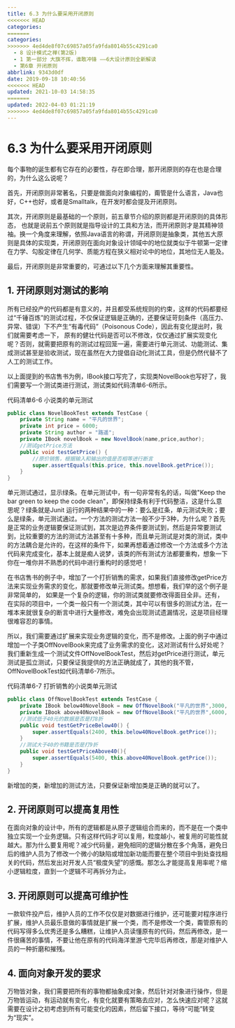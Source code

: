 ```yaml
---
title: 6.3 为什么要采用开闭原则
<<<<<<< HEAD
categories:
=======
categories: 
>>>>>>> 4ed4de8f07c69857a05fa9fda8014b55c4291ca0
  - 8 设计模式之禅(第2版)
  - 1 第一部分 大旗不挥，谁敢冲锋 ——6大设计原则全新解读
  - 第6章 开闭原则
abbrlink: 9343d0df
date: 2019-09-18 10:40:56
<<<<<<< HEAD
updated: 2021-10-03 14:58:35
=======
updated: 2022-04-03 01:21:19
>>>>>>> 4ed4de8f07c69857a05fa9fda8014b55c4291ca0
---
```

# 6.3 为什么要采用开闭原则 #
每个事物的诞生都有它存在的必要性，存在即合理，那开闭原则的存在也是合理的，为什么这么说呢？

首先，开闭原则非常著名，只要是做面向对象编程的，甭管是什么语言，Java也好，C++也好，或者是Smalltalk，在开发时都会提及开闭原则。

其次，开闭原则是最基础的一个原则，前五章节介绍的原则都是开闭原则的具体形态， 也就是说前五个原则就是指导设计的工具和方法，而开闭原则才是其精神领袖。换一个角度来理解，依照Java语言的称谓，开闭原则是抽象类，其他五大原则是具体的实现类，开闭原则在面向对象设计领域中的地位就类似于牛顿第一定律在力学、勾股定律在几何学、质能方程在狭义相对论中的地位，其地位无人能及。

最后，开闭原则是非常重要的，可通过以下几个方面来理解其重要性。

## 1. 开闭原则对测试的影响
所有已经投产的代码都是有意义的，并且都受系统规则的约束，这样的代码都要经过“千锤百炼”的测试过程，不仅保证逻辑是正确的，还要保证苛刻条件（高压力、异常、错误）下不产生“有毒代码”（Poisonous Code），因此有变化提出时，我们就需要考虑一下， 原有的健壮代码是否可以不修改，仅仅通过扩展实现变化呢？否则，就需要把原有的测试过程回笼一遍，需要进行单元测试、功能测试、集成测试甚至是验收测试，现在虽然在大力提倡自动化测试工具，但是仍然代替不了人工的测试工作。

以上面提到的书店售书为例，IBook接口写完了，实现类NovelBook也写好了，我们需要写一个测试类进行测试，测试类如代码清单6-6所示。

代码清单6-6 小说类的单元测试
```java
public class NovelBookTest extends TestCase {
    private String name = "平凡的世界";
    private int price = 6000;
    private String author = "路遥";
    private IBook novelBook = new NovelBook(name,price,author);
    //测试getPrice方法 
    public void testGetPrice() {
        //原价销售，根据输入和输出的值是否相等进行断言
        super.assertEquals(this.price, this.novelBook.getPrice());
    }
}
```
单元测试通过，显示绿条。在单元测试中，有一句非常有名的话，叫做"Keep the bar green to keep the code clean"，即保持绿条有利于代码整洁，这是什么意思呢？绿条就是Junit 运行的两种结果中的一种：要么是红条，单元测试失败；要么是绿条，单元测试通过。一个方法的测试方法一般不少于3种，为什么呢？首先是正常的业务逻辑要保证测试到，其次是边界条件要测试到，然后是异常要测试到，比较重要的方法的测试方法甚至有十多种，而且单元测试是对类的测试，类中的方法耦合是允许的，在这样的条件下，如果再想着通过修改一个方法或多个方法代码来完成变化，基本上就是痴人说梦，该类的所有测试方法都要重构，想象一下你在一堆你并不熟悉的代码中进行重构时的感觉吧！

在书店售书的例子中，增加了一个打折销售的需求，如果我们直接修改getPrice方法来实现业务需求的变化，那就要修改单元测试类。想想看，我们举的这个例子是非常简单的， 如果是一个复杂的逻辑，你的测试类就要修改得面目全非。还有，在实际的项目中，一个类一般只有一个测试类，其中可以有很多的测试方法，在一堆本来就很复杂的断言中进行大量修改，难免会出现测试遗漏情况，这是项目经理很难容忍的事情。

所以，我们需要通过扩展来实现业务逻辑的变化，而不是修改。上面的例子中通过增加一个子类OffNovelBook来完成了业务需求的变化，这对测试有什么好处呢？我们重新生成一个测试文件OffNovelBookTest，然后对getPrice进行测试，单元测试是孤立测试，只要保证我提供的方法正确就成了，其他的我不管，OffNovelBookTest如代码清单6-7所示。

代码清单6-7 打折销售的小说类单元测试
```java
public class OffNovelBookTest extends TestCase {
    private IBook below40NovelBook = new OffNovelBook("平凡的世界",3000,"路遥");
    private IBook above40NovelBook = new OffNovelBook("平凡的世界",6000,"路遥");
    //测试低于40元的数据是否是打8折
    public void testGetPriceBelow40() {
        super.assertEquals(2400, this.below40NovelBook.getPrice());
    }
    //测试大于40的书籍是否是打9折
    public void testGetPriceAbove40(){
        super.assertEquals(5400, this.above40NovelBook.getPrice());
    }
}
```
新增加的类，新增加的测试方法，只要保证新增加类是正确的就可以了。

## 2. 开闭原则可以提高复用性
在面向对象的设计中，所有的逻辑都是从原子逻辑组合而来的，而不是在一个类中独立实现一个业务逻辑。只有这样代码才可以复用，粒度越小，被复用的可能性就越大。那为什么要复用呢？减少代码量，避免相同的逻辑分散在多个角落，避免日后的维护人员为了修改一个微小的缺陷或增加新功能而要在整个项目中到处查找相关的代码，然后发出对开发人员“极度失望”的感慨。那怎么才能提高复用率呢？缩小逻辑粒度，直到一个逻辑不可再拆分为止。

## 3. 开闭原则可以提高可维护性
一款软件投产后，维护人员的工作不仅仅是对数据进行维护，还可能要对程序进行扩展，维护人员最乐意做的事情就是扩展一个类，而不是修改一个类，甭管原有的代码写得多么优秀还是多么糟糕，让维护人员读懂原有的代码，然后再修改，是一件很痛苦的事情，不要让他在原有的代码海洋里游弋完毕后再修改，那是对维护人员的一种折磨和摧残。

## 4. 面向对象开发的要求
万物皆对象，我们需要把所有的事物都抽象成对象，然后针对对象进行操作，但是万物皆运动，有运动就有变化，有变化就要有策略去应对，怎么快速应对呢？这就需要在设计之初考虑到所有可能变化的因素，然后留下接口，等待“可能”转变为“现实”。

